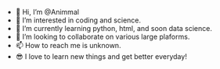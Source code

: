 - 👋 Hi, I’m @Animmal
- 👀 I’m interested in coding and science.
- 🌱 I’m currently learning python, html, and soon data science.
- 💞️ I’m looking to collaborate on various large plaforms.
- 📫 How to reach me is unknown.
- 😎 I love to learn new things and get better everyday!
